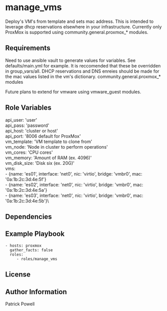 manage_vms
=========

Deploy's VM's from template and sets mac address.  This is intended to leverage dhcp reservations elsewhere in your infrastructure.  Currently only ProxMox is supported using community.general.proxmox_* modules.

Requirements
------------
Need to use ansible vault to generate values for variables.  See defaults/main.yml for example.  It is reccomended that these be overridden in group_vars/all.
DHCP reservations and DNS enreies should be made for the mac values listed in the vm's dictionary.
community.general.proxmox_* modules

Future plans to extend for vmware using vmware_guest modules.

Role Variables
--------------

  api_user: 'user'\
  api_pass: 'password'\
  api_host: 'cluster or host'\
  api_port: '8006 default for ProxMox'\
  vm_template: 'VM template to clone from'\
  vm_node: 'Node in cluster to perform operations'\
  vm_cores: 'CPU cores'\
  vm_memory: 'Amount of RAM (ex. 4096)'\
  vm_disk_size: 'Disk six (ex. 20G)'\
  vms:\
    - {name: 'es01', interface: 'net0', nic: 'virtio', bridge: 'vmbr0', mac: '0a:1b:2c:3d:4e:5f'}\
    - {name: 'es02', interface: 'net0', nic: 'virtio', bridge: 'vmbr0', mac: '0a:1b:2c:3d:4e:5a'}\
    - {name: 'es03', interface: 'net0', nic: 'virtio', bridge: 'vmbr0', mac: '0a:1b:2c:3d:4e:5b'}\

Dependencies
------------


Example Playbook
----------------

    - hosts: proxmox
      gather_facts: false
      roles:
         - roles/manage_vms


License
-------



Author Information
------------------

Patrick Powell
